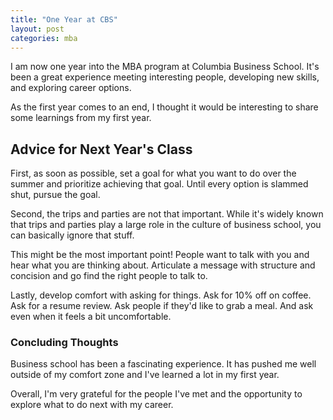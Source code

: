 ```yaml
---
title: "One Year at CBS"
layout: post
categories: mba
---
```


I am now one year into the MBA program at Columbia Business School. It's been a great experience meeting interesting people, developing new skills, and exploring career options.

As the first year comes to an end, I thought it would be interesting to share some learnings from my first year.

## Advice for Next Year's Class

First, as soon as possible, set a goal for what you want to do over the summer and prioritize achieving that goal. Until every option is slammed shut, pursue the goal.

Second, the trips and parties are not that important. While it's widely known that trips and parties play a large role in the culture of business school, you can basically ignore that stuff.

This might be the most important point! People want to talk with you and hear what you are thinking about. Articulate a message with structure and concision and go find the right people to talk to.

Lastly, develop comfort with asking for things. Ask for 10% off on coffee. Ask for a resume review. Ask people if they'd like to grab a meal. And ask even when it feels a bit uncomfortable.

### Concluding Thoughts

Business school has been a fascinating experience. It has pushed me well outside of my comfort zone and I've learned a lot in my first year.

Overall, I'm very grateful for the people I've met and the opportunity to explore what to do next with my career.
